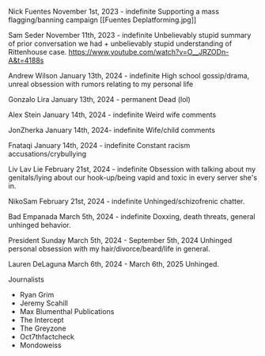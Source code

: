 Nick Fuentes
November 1st, 2023 - indefinite
Supporting a mass flagging/banning campaign
[[Fuentes Deplatforming.jpg]]

Sam Seder
November 11th, 2023 - indefinite
Unbelievably stupid summary of prior conversation we had + unbelievably stupid understanding of Rittenhouse case.
https://www.youtube.com/watch?v=O__JRZODn-A&t=4188s

Andrew Wilson
January 13th, 2024 - indefinite
High school gossip/drama, unreal obsession with rumors relating to my personal life

Gonzalo Lira
January 13th, 2024 - permanent
Dead (lol)

Alex Stein
January 14th, 2024 - indefinite
Weird wife comments

JonZherka
January 14th, 2024- indefinite
Wife/child comments

Fnataqi
January 14th, 2024 - indefinite
Constant racism accusations/crybullying

Liv Lav Lie
February 21st, 2024 - indefinite
Obsession with talking about my genitals/lying about our hook-up/being vapid and toxic in every server she's in.

NikoSam
February 21st, 2024 - indefinite
Unhinged/schizofrenic chatter. 

Bad Empanada
March 5th, 2024 - indefinite
Doxxing, death threats, general unhinged behavior.

President Sunday
March 5th, 2024 - September 5th, 2024
Unhinged personal obsession with my hair/divorce/beard/life in general.

Lauren DeLaguna
March 6th, 2024 - March 6th, 2025
Unhinged.


Journalists
- Ryan Grim
- Jeremy Scahill
- Max Blumenthal
Publications
- The Intercept
- The Greyzone
- Oct7thfactcheck
- Mondoweiss